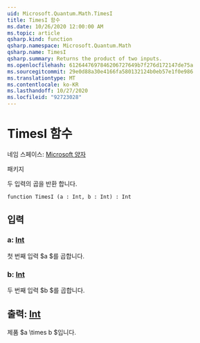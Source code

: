 ```yaml
---
uid: Microsoft.Quantum.Math.TimesI
title: TimesI 함수
ms.date: 10/26/2020 12:00:00 AM
ms.topic: article
qsharp.kind: function
qsharp.namespace: Microsoft.Quantum.Math
qsharp.name: TimesI
qsharp.summary: Returns the product of two inputs.
ms.openlocfilehash: 6126447697846206727649b7f276d172147de75a
ms.sourcegitcommit: 29e0d88a30e4166fa580132124b0eb57e1f0e986
ms.translationtype: MT
ms.contentlocale: ko-KR
ms.lasthandoff: 10/27/2020
ms.locfileid: "92723028"
---
```

# <a name="timesi-function"></a>TimesI 함수

네임 스페이스: [Microsoft 양자](xref:Microsoft.Quantum.Math)

패키지 [](https://nuget.org/packages/)


두 입력의 곱을 반환 합니다.

```qsharp
function TimesI (a : Int, b : Int) : Int
```


## <a name="input"></a>입력

### <a name="a--int"></a>a: [Int](xref:microsoft.quantum.lang-ref.int)

첫 번째 입력 $a $를 곱합니다.


### <a name="b--int"></a>b: [Int](xref:microsoft.quantum.lang-ref.int)

두 번째 입력 $b $를 곱합니다.



## <a name="output--int"></a>출력: [Int](xref:microsoft.quantum.lang-ref.int)

제품 $a \times b $입니다.